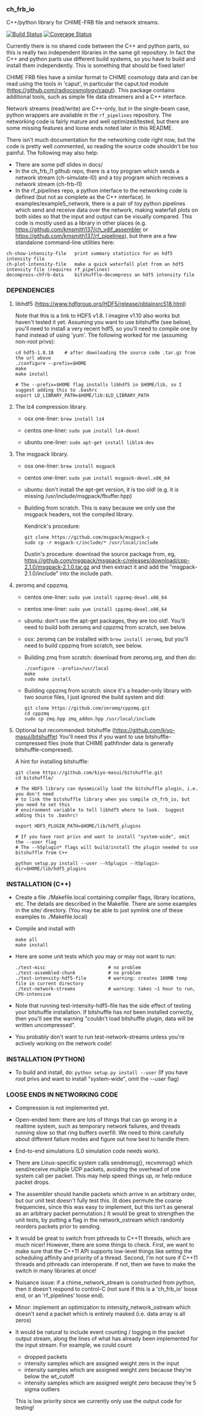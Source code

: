 ### ch_frb_io

C++/python library for CHIME-FRB file and network streams.

[![Build Status](https://travis-ci.org/CHIMEFRB/ch_frb_io.png?branch=master)](https://travis-ci.org/CHIMEFRB/ch_frb_io)
[![Coverage Status](https://coveralls.io/repos/github/CHIMEFRB/ch_frb_io/badge.svg?branch=master)](https://coveralls.io/github/CHIMEFRB/ch_frb_io?branch=master)

Currently there is no shared code between the C++ and python parts, so this is really two
independent libraries in the same git repository.  In fact the C++ and python parts use
different build systems, so you have to build and install them independently.  This is
something that should be fixed later!

CHIME FRB files have a similar format to CHIME cosmology data and can be read
using the tools in 'caput', in particular the caput.tod module
(https://github.com/radiocosmology/caput).
This package contains additional tools, such as simple file data streamers and a C++
interface.  

Network streams (read/write) are C++-only, but in the single-beam case, python wrappers
are available in the `rf_pipelines` repository.  The networking code is fairly mature
and well optimized/tested, but there are some missing features and loose ends noted
later in this README.

There isn't much documentation for the networking code right now, but the code is
pretty well commented, so reading the source code shouldn't be too painful.  The following
may also help:
  - There are some pdf slides in docs/
  - In the ch_frb_l1 github repo, there is a toy program which sends a network stream (ch-simulate-l0)
    and a toy program which receives a network stream (ch-frb-l1)
  - In the rf_pipelines repo, a python interface to the networking code is defined (but not
    as complete as the C++ interface).  In examples/example5_network, there is a pair of toy
    python pipelines which send and receive data over the network, making waterfall plots on
    both sides so that the input and output can be visually compared.
This code is mostly used as a library in other places (e.g. https://github.com/kmsmith137/ch_vdif_assembler
or https://github.com/kmsmith137/rf_pipelines), but there are a few standalone command-line utilities here:
```
ch-show-intensity-file   print summary statistics for an hdf5 intensity file
ch-plot-intensity-file   make a quick waterfall plot from an hdf5 intensity file (requires rf_pipelines)
decompress-chfrb-data    bitshuffle-decompress an hdf5 intensity file
```


### DEPENDENCIES

  1. libhdf5 (https://www.hdfgroup.org/HDF5/release/obtainsrc518.html)

     Note that this is a link to HDF5 v1.8.  I imagine v1.10 also works but haven't tested it yet.
     Assuming you want to use bitshuffle (see below), you'll need to install a very recent hdf5,
     so you'll need to compile one by hand instead of using 'yum'.  The following worked for me 
     (assuming non-root privs):
     ```
     cd hdf5-1.8.18    # after downloading the source code .tar.gz from the url above
     ./configure --prefix=$HOME
     make
     make install

     # The --prefix=$HOME flag installs libhdf5 in $HOME/lib, so I suggest adding this to .bashrc
     export LD_LIBRARY_PATH=$HOME/lib:$LD_LIBRARY_PATH
     ```

  2. The lz4 compression library.

       - osx one-liner: `brew install lz4`

       - centos one-liner: `sudo yum install lz4-devel`

       - ubuntu one-liner: `sudo apt-get install liblz4-dev`

  3. The msgpack library.

       - osx one-liner: `brew install msgpack`

       - centos one-liner: `sudo yum install msgpack-devel.x86_64`

       - ubuntu: don't install the apt-get version, it is too old!  (e.g. it is missing /usr/include/msgpack/fbuffer.hpp)

       - Building from scratch.  This is easy because we only use the msgpack headers, not the compiled library.
       
       	 Kendrick's procedure:
         ```
         git clone https://github.com/msgpack/msgpack-c
         sudo cp -r msgpack-c/include/* /usr/local/include
         ```

         Dustin's procedure: download the source package from, eg,
         https://github.com/msgpack/msgpack-c/releases/download/cpp-2.1.0/msgpack-2.1.0.tar.gz
         and then extract it and add the "msgpack-2.1.0/include" into the
         include path.

  4. zeromq and cppzmq.

       - centos one-liner: `sudo yum install cppzmq-devel.x86_64`

       - centos one-liner: `sudo yum install cppzmq-devel.x86_64`

       - ubuntu: don't use the apt-get packages, they are too old!.  You'll need to build both zeromq and cppzmq from scratch, see below.

       - osx: zeromq can be installed with `brew install zeromq`, but you'll need to build cppzmq from scratch, see below.
   
       - Building zmq from scratch: download from zeromq.org, and then do:
         ```
         ./configure --prefix=/usr/local
         make
         sudo make install
         ```

       - Building cppzmq from scratch: since it's a header-only library with two source files, I just ignored the build system and did:
         ```
         git clone https://github.com/zeromq/cppzmq.git
         cd cppzmq
         sudo cp zmq.hpp zmq_addon.hpp /usr/local/include
         ```

  5. Optional but recommended: bitshuffle (https://github.com/kiyo-masui/bitshuffle)
     You'll need this if you want to use bitshuffle-compressed files (note that CHIME pathfinder
     data is generally bitshuffle-compresed).

     A hint for installing bitshuffle:
     ```
     git clone https://github.com/kiyo-masui/bitshuffle.git
     cd bitshuffle/

     # The HDF5 library can dynamically load the bitshuffle plugin, i.e. you don't need
     # to link the bitshuffle library when you compile ch_frb_io, but you need to set this
     # environment variable to tell libhdf5 where to look.  Suggest adding this to .bashrc!

     export HDF5_PLUGIN_PATH=$HOME/lib/hdf5_plugins

     # If you have root privs and want to install "system-wide", omit the --user flag
     # The --h5plugin* flags will build/install the plugin needed to use bitshuffle from C++

     python setup.py install --user --h5plugin --h5plugin-dir=$HOME/lib/hdf5_plugins
     ```


### INSTALLATION (C++)

  - Create a file ./Makefile.local containing compiler flags, library locations, etc.
    The details are described in the Makefile.  There are some examples in the site/
    directory.  (You may be able to just symlink one of these examples to ./Makefile.local)

  - Compile and install with
    ```
    make all 
    make install
    ```

  - Here are some unit tests which you may or may not want to run:
    ```
    ./test-misc                       # no problem
    ./test-assembled-chunk            # no problem
    ./test-intensity-hdf5-file        # warning: creates 100MB temp file in current directory
    ./test-network-streams            # warning: takes ~1 hour to run, CPU-intensive
    ```

  - Note that running test-intensity-hdf5-file has the side effect of testing your
    bitshuffle installation.  If bitshuffle has _not_ been installed correctly, then
    you'll see the warning "couldn't load bitshuffle plugin, data will be written uncompressed".

  - You probably don't want to run test-network-streams unless you're actively
    working on the network code!

### INSTALLATION (PYTHON)

  - To build and install, do: `python setup.py install --user`
    (If you have root privs and want to install "system-wide", omit the --user flag)


### LOOSE ENDS IN NETWORKING CODE

  - Compression is not implemented yet.

  - Open-ended item: there are lots of things that can go wrong in a realtime system,
    such as temporary network failures, and threads running slow so that ring buffers
    overfill.  We need to think carefully about different failure modes and figure out
    how best to handle them.

  - End-to-end simulations (L0 simulation code needs work).

  - There are Linux-specific system calls sendmmsg(), recvmmsg() which send/receive
    multiple UDP packets, avoiding the overhead of one system call per packet.  This
    may help speed things up, or help reduce packet drops.

  - The assembler should handle packets which arrive in an arbitrary order, but our
    unit test doesn't fully test this.  (It does permute the coarse frequencies, since
    this was easy to implement, but this isn't as general as an arbitrary packet permutation.)
    It would be great to strengthen the unit tests, by putting a flag in the network_ostream
    which randomly reorders packets prior to sending.

  - It would be great to switch from pthreads to C++11 threads, which are much nicer!
    However, there are some things to check.  First, we want to make sure that the C++11
    API supports low-level things like setting the scheduling affinity and priority of
    a thread.  Second, I'm not sure if C++11 threads and pthreads can interoperate.  If
    not, then we have to make the switch in many libraries at once!

  - Nuisance issue: if a chime_network_stream is constructed from python, then it doesn't
    respond to control-C (not sure if this is a 'ch_frb_io' loose end, or an 'rf_pipelines' 
    loose end).

  - Minor: implement an optimization to intensity_network_ostream which doesn't send
    a packet which is entirely masked (i.e. data array is all zeros)

  - It would be natural to include event counting / logging in the packet output stream,
    along the lines of what has already been implemented for the input stream.  For example,
    we could count
       - dropped packets
       - intensity samples which are assigned weight zero in the input
       - intensity samples which are assigned weight zero because they're below the wt_cutoff
       - intensity samples which are assigned weight zero because they're 5 sigma outliers

    This is low priority since we currently only use the output code for testing!
